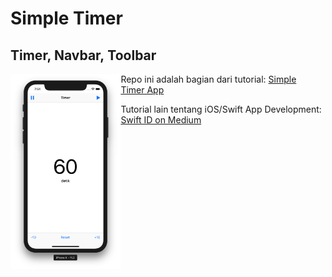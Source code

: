 # Simple Timer
## Timer, Navbar, Toolbar

<img src="https://github.com/rkukuh/Simple-Timer/blob/master/screenshot.png" width="35%" align="left">

Repo ini adalah bagian dari tutorial: 
[Simple Timer App](https://medium.com/swift-id/simple-timer-app-9885f8e6c47c)

Tutorial lain tentang iOS/Swift App Development:
[Swift ID on Medium](https://medium.com/swift-id)
